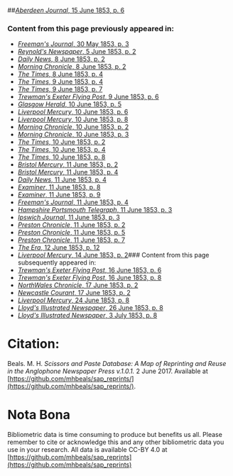 ##[*Aberdeen Journal*, 15 June 1853, p. 6](https://mhbeals.github.io/sap_html/Aberdeen-Journal/Aberdeen-Journal-15-June-1853-p-6)

### Content from this page previously appeared in:
+ [*Freeman's Journal*, 30 May 1853, p. 3](https://mhbeals.github.io/sap_html/Freeman's-Journal/Freeman's-Journal-30-May-1853-p-3)
+ [*Reynold's Newspaper*, 5 June 1853, p. 2](https://mhbeals.github.io/sap_html/Reynold's-Newspaper/Reynold's-Newspaper-5-June-1853-p-2)
+ [*Daily News*, 8 June 1853, p. 2](https://mhbeals.github.io/sap_html/Daily-News/Daily-News-8-June-1853-p-2)
+ [*Morning Chronicle*, 8 June 1853, p. 2](https://mhbeals.github.io/sap_html/Morning-Chronicle/Morning-Chronicle-8-June-1853-p-2)
+ [*The Times*, 8 June 1853, p. 4](https://mhbeals.github.io/sap_html/The-Times/The-Times-8-June-1853-p-4)
+ [*The Times*, 9 June 1853, p. 4](https://mhbeals.github.io/sap_html/The-Times/The-Times-9-June-1853-p-4)
+ [*The Times*, 9 June 1853, p. 7](https://mhbeals.github.io/sap_html/The-Times/The-Times-9-June-1853-p-7)
+ [*Trewman's Exeter Flying Post*, 9 June 1853, p. 6](https://mhbeals.github.io/sap_html/Trewman's-Exeter-Flying-Post/Trewman's-Exeter-Flying-Post-9-June-1853-p-6)
+ [*Glasgow Herald*, 10 June 1853, p. 5](https://mhbeals.github.io/sap_html/Glasgow-Herald/Glasgow-Herald-10-June-1853-p-5)
+ [*Liverpool Mercury*, 10 June 1853, p. 6](https://mhbeals.github.io/sap_html/Liverpool-Mercury/Liverpool-Mercury-10-June-1853-p-6)
+ [*Liverpool Mercury*, 10 June 1853, p. 8](https://mhbeals.github.io/sap_html/Liverpool-Mercury/Liverpool-Mercury-10-June-1853-p-8)
+ [*Morning Chronicle*, 10 June 1853, p. 2](https://mhbeals.github.io/sap_html/Morning-Chronicle/Morning-Chronicle-10-June-1853-p-2)
+ [*Morning Chronicle*, 10 June 1853, p. 3](https://mhbeals.github.io/sap_html/Morning-Chronicle/Morning-Chronicle-10-June-1853-p-3)
+ [*The Times*, 10 June 1853, p. 2](https://mhbeals.github.io/sap_html/The-Times/The-Times-10-June-1853-p-2)
+ [*The Times*, 10 June 1853, p. 4](https://mhbeals.github.io/sap_html/The-Times/The-Times-10-June-1853-p-4)
+ [*The Times*, 10 June 1853, p. 8](https://mhbeals.github.io/sap_html/The-Times/The-Times-10-June-1853-p-8)
+ [*Bristol Mercury*, 11 June 1853, p. 2](https://mhbeals.github.io/sap_html/Bristol-Mercury/Bristol-Mercury-11-June-1853-p-2)
+ [*Bristol Mercury*, 11 June 1853, p. 4](https://mhbeals.github.io/sap_html/Bristol-Mercury/Bristol-Mercury-11-June-1853-p-4)
+ [*Daily News*, 11 June 1853, p. 4](https://mhbeals.github.io/sap_html/Daily-News/Daily-News-11-June-1853-p-4)
+ [*Examiner*, 11 June 1853, p. 8](https://mhbeals.github.io/sap_html/Examiner/Examiner-11-June-1853-p-8)
+ [*Examiner*, 11 June 1853, p. 9](https://mhbeals.github.io/sap_html/Examiner/Examiner-11-June-1853-p-9)
+ [*Freeman's Journal*, 11 June 1853, p. 4](https://mhbeals.github.io/sap_html/Freeman's-Journal/Freeman's-Journal-11-June-1853-p-4)
+ [*Hampshire Portsmouth Telegraph*, 11 June 1853, p. 3](https://mhbeals.github.io/sap_html/Hampshire-Portsmouth-Telegraph/Hampshire-Portsmouth-Telegraph-11-June-1853-p-3)
+ [*Ipswich Journal*, 11 June 1853, p. 3](https://mhbeals.github.io/sap_html/Ipswich-Journal/Ipswich-Journal-11-June-1853-p-3)
+ [*Preston Chronicle*, 11 June 1853, p. 2](https://mhbeals.github.io/sap_html/Preston-Chronicle/Preston-Chronicle-11-June-1853-p-2)
+ [*Preston Chronicle*, 11 June 1853, p. 5](https://mhbeals.github.io/sap_html/Preston-Chronicle/Preston-Chronicle-11-June-1853-p-5)
+ [*Preston Chronicle*, 11 June 1853, p. 7](https://mhbeals.github.io/sap_html/Preston-Chronicle/Preston-Chronicle-11-June-1853-p-7)
+ [*The Era*, 12 June 1853, p. 12](https://mhbeals.github.io/sap_html/The-Era/The-Era-12-June-1853-p-12)
+ [*Liverpool Mercury*, 14 June 1853, p. 2](https://mhbeals.github.io/sap_html/Liverpool-Mercury/Liverpool-Mercury-14-June-1853-p-2)### Content from this page subsequently appeared in:
+ [*Trewman's Exeter Flying Post*, 16 June 1853, p. 6](https://mhbeals.github.io/sap_html/Trewman's-Exeter-Flying-Post/Trewman's-Exeter-Flying-Post-16-June-1853-p-6)
+ [*Trewman's Exeter Flying Post*, 16 June 1853, p. 8](https://mhbeals.github.io/sap_html/Trewman's-Exeter-Flying-Post/Trewman's-Exeter-Flying-Post-16-June-1853-p-8)
+ [*NorthWales Chronicle*, 17 June 1853, p. 2](https://mhbeals.github.io/sap_html/NorthWales-Chronicle/NorthWales-Chronicle-17-June-1853-p-2)
+ [*Newcastle Courant*, 17 June 1853, p. 2](https://mhbeals.github.io/sap_html/Newcastle-Courant/Newcastle-Courant-17-June-1853-p-2)
+ [*Liverpool Mercury*, 24 June 1853, p. 8](https://mhbeals.github.io/sap_html/Liverpool-Mercury/Liverpool-Mercury-24-June-1853-p-8)
+ [*Lloyd's Illustrated Newspaper*, 26 June 1853, p. 8](https://mhbeals.github.io/sap_html/Lloyd's-Illustrated-Newspaper/Lloyd's-Illustrated-Newspaper-26-June-1853-p-8)
+ [*Lloyd's Illustrated Newspaper*, 3 July 1853, p. 8](https://mhbeals.github.io/sap_html/Lloyd's-Illustrated-Newspaper/Lloyd's-Illustrated-Newspaper-3-July-1853-p-8)
                    
# Citation: 

Beals. M. H. *Scissors and Paste Database: A Map of Reprinting and Reuse in the Anglophone Newspaper Press v.1.0.1.* 2 June 2017. Available at [https://github.com/mhbeals/sap_reprints/](https://github.com/mhbeals/sap_reprints/). 
                    
# Nota Bona

Bibliometric data is time consuming to produce but benefits us all. Please remember to cite or acknowledge this and any other bibliometric data you use in your research. All data is available CC-BY 4.0 at [https://github.com/mhbeals/sap_reprints](https://github.com/mhbeals/sap_reprints)